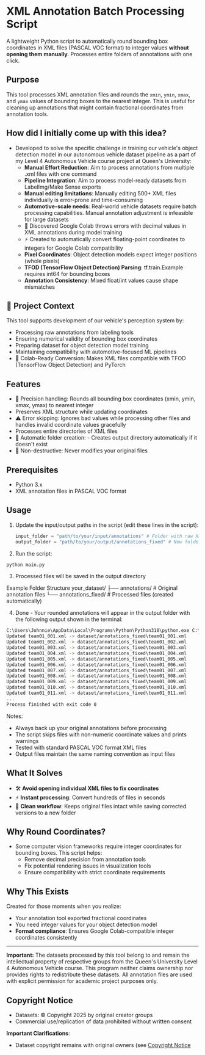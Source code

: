 # XML Annotation Batch Processing Script

A lightweight Python script to automatically round bounding box coordinates in XML files (PASCAL VOC format) to integer values **without opening them manually**. Processes entire folders of annotations with one click.

## Purpose

This tool processes XML annotation files and rounds the `xmin`, `ymin`, `xmax`, and `ymax` values of bounding boxes to the nearest integer. This is useful for cleaning up annotations that might contain fractional coordinates from annotation tools.


## How did I initially come up with this idea?
- Developed to solve the specific challenge in training our vehicle's object detection model in our autonomous vehicle dataset pipeline as a part of my Level 4 Autonomous Vehicle course project at Queen's University:
  - **Manual Effort Reduction**: Aim to process annotations from multiple .xml files with one command
  - **Pipeline Integration**: Aim to process model-ready datasets from LabelImg/Make Sense exports
  - **Manual editing limitations**: Manually editing 500+ XML files individually is error-prone and time-consuming  
  - **Automotive-scale needs**: Real-world vehicle datasets require batch processing capabilities. Manual annotation adjustment is infeasible for large datasets 
  - 🚫 Discovered Google Colab throws errors with decimal values in XML annotations during model training 
  - ⚡ Created to automatically convert floating-point coordinates to integers for Google Colab compatibility
  - **Pixel Coordinates**: Object detection models expect integer positions (whole pixels)
  - **TFOD (TensorFlow Object Detection) Parsing**: tf.train.Example requires int64 for bounding boxes
  - **Annotation Consistency**: Mixed float/int values cause shape mismatches


## 🚗 Project Context
This tool supports development of our vehicle's perception system by:
- Processing raw annotations from labeling tools
- Ensuring numerical validity of bounding box coordinates
- Preparing dataset for object detection model training
- Maintaining compatibility with automotive-focused ML pipelines
- 🔧 Colab-Ready Conversion: Makes XML files compatible with TFOD (TensorFlow Object Detection) and PyTorch


## Features
- 🎯 Precision handling: Rounds all bounding box coordinates (xmin, ymin, xmax, ymax) to nearest integer
- Preserves XML structure while updating coordinates
- ⚠️ Error skipping: Ignores bad values while processing other files and handles invalid coordinate values gracefully
- Processes entire directories of XML files
- 🔄 Automatic folder creation: - Creates output directory automatically if it doesn't exist
- 🧹 Non-destructive: Never modifies your original files

## Prerequisites

- Python 3.x
- XML annotation files in PASCAL VOC format

## Usage

1. Update the input/output paths in the script (edit these lines in the script):
   ```python
   input_folder = "path/to/your/input/annotations" # Folder with raw XMLs
   output_folder = "path/to/your/output/annotations_fixed" # New folder for corrected files
   ```

2. Run the script:
  ```bash
  python main.py
  ```

3. Processed files will be saved in the output directory

Example Folder Structure
your_dataset/
├── annotations/          # Original annotation files
└── annotations_fixed/    # Processed files (created automatically)

4. Done - Your rounded annotations will appear in the output folder with the following output shown in the terminal:
```bash
C:\Users\Johnnie\AppData\Local\Programs\Python\Python310\python.exe C:\Users\Johnnie\PycharmProjects\XML-annotation-batch-processor\main.py 
Updated team01_001.xml -> dataset/annotations_fixed\team01_001.xml
Updated team01_002.xml -> dataset/annotations_fixed\team01_002.xml
Updated team01_003.xml -> dataset/annotations_fixed\team01_003.xml
Updated team01_004.xml -> dataset/annotations_fixed\team01_004.xml
Updated team01_005.xml -> dataset/annotations_fixed\team01_005.xml
Updated team01_006.xml -> dataset/annotations_fixed\team01_006.xml
Updated team01_007.xml -> dataset/annotations_fixed\team01_007.xml
Updated team01_008.xml -> dataset/annotations_fixed\team01_008.xml
Updated team01_009.xml -> dataset/annotations_fixed\team01_009.xml
Updated team01_010.xml -> dataset/annotations_fixed\team01_010.xml
Updated team01_011.xml -> dataset/annotations_fixed\team01_011.xml
...
Process finished with exit code 0
```

Notes:
- Always back up your original annotations before processing
- The script skips files with non-numeric coordinate values and prints warnings
- Tested with standard PASCAL VOC format XML files
- Output files maintain the same naming convention as input files


## What It Solves
- 🛠️ **Avoid opening individual XML files to fix coordinates**
- ⚡ **Instant processing**: Convert hundreds of files in seconds
- 📂 **Clean workflow**: Keeps original files intact while saving corrected versions to a new folder


## Why Round Coordinates?
- Some computer vision frameworks require integer coordinates for bounding boxes. This script helps:
  - Remove decimal precision from annotation tools
  - Fix potential rendering issues in visualization tools
  - Ensure compatibility with strict coordinate requirements

## Why This Exists
Created for those moments when you realize:
- Your annotation tool exported fractional coordinates
- You need integer values for your object detection model 
- **Format compliance**: Ensures Google Colab-compatible integer coordinates consistently  

---

**Important:** The datasets processed by this tool belong to and remain the intellectual property of respective groups from the Queen's University Level 4 Autonomous Vehicle course. This program neither claims ownership nor provides rights to redistribute these datasets. All annotation files are used with explicit permission for academic project purposes only.




## Copyright Notice
- Datasets: © Copyright 2025 by original creator groups
- Commercial use/replication of data prohibited without written consent

**Important Clarifications**:
- Dataset copyright remains with original owners (see [Copyright Notice](#copyright-notice)

